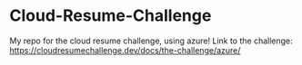 # Cloud-Resume-Challenge
My repo for the cloud resume challenge, using azure! Link to the challenge: https://cloudresumechallenge.dev/docs/the-challenge/azure/
